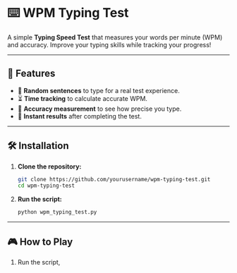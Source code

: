 
# ⌨️ WPM Typing Test

A simple **Typing Speed Test** that measures your words per minute (WPM) and accuracy. Improve your typing skills while tracking your progress!

---

## 🚀 Features

- 📝 **Random sentences** to type for a real test experience.  
- ⏳ **Time tracking** to calculate accurate WPM.  
- 🎯 **Accuracy measurement** to see how precise you type.  
- 🔄 **Instant results** after completing the test.  

---

## 🛠️ Installation

1. **Clone the repository:**  
   ```bash
   git clone https://github.com/yourusername/wpm-typing-test.git
   cd wpm-typing-test
   ```

2. **Run the script:**  
   ```bash
   python wpm_typing_test.py
   ```

---

## 🎮 How to Play

1. Run the script,
